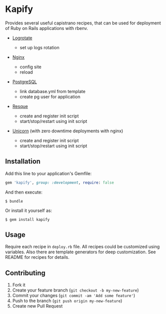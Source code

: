# Kapify

Provides several useful capistrano recipes, that can be used for deployment of Ruby on Rails applications with rbenv.

* [Logrotate](https://github.com/ivalkeen/kapify/tree/master/lib/kapify/logrotate)
    + set up logs rotation

* [Nginx](https://github.com/ivalkeen/kapify/tree/master/lib/kapify/nginx)
    + config site
    + reload

* [PostgreSQL](https://github.com/ivalkeen/kapify/tree/master/lib/kapify/pg)
    + link database.yml from template
    + create pg user for application

* [Resque](https://github.com/ivalkeen/kapify/tree/master/lib/kapify/resque)
    + create and register init script
    + start/stop/restart using init script

* [Unicorn](https://github.com/ivalkeen/kapify/tree/master/lib/kapify/unicorn)
  (with zero downtime deployments with nginx)
    + create and register init script
    + start/stop/restart using init script


## Installation

Add this line to your application's Gemfile:

```ruby
gem 'kapify', group: :development, require: false
```

And then execute:

    $ bundle

Or install it yourself as:

    $ gem install kapify

## Usage

Require each recipe in `deploy.rb` file.
All recipes could be customized using variables.
Also there are template generators for deep customization.
See README for recipes for details.


## Contributing

1. Fork it
2. Create your feature branch (`git checkout -b my-new-feature`)
3. Commit your changes (`git commit -am 'Add some feature'`)
4. Push to the branch (`git push origin my-new-feature`)
5. Create new Pull Request
